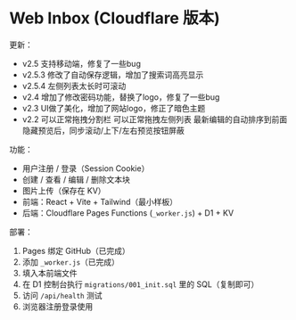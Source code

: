 # Web Inbox (Cloudflare 版本)

更新：
- v2.5 支持移动端，修复了一些bug
- v2.5.3 修改了自动保存逻辑，增加了搜索词高亮显示
- v2.5.4 左侧列表太长时可滚动
- v2.4 增加了修改密码功能，替换了logo，修复了一些bug
- v2.3 UI做了美化，增加了网站logo，修正了暗色主题
- v2.2 可以正常拖拽分割栏 可以正常拖拽左侧列表 最新编辑的自动排序到前面 隐藏预览后，同步滚动/上下/左右预览按钮屏蔽

功能：
- 用户注册 / 登录（Session Cookie）
- 创建 / 查看 / 编辑 / 删除文本块
- 图片上传（保存在 KV）
- 前端：React + Vite + Tailwind（最小样板）
- 后端：Cloudflare Pages Functions (`_worker.js`) + D1 + KV

部署：
1. Pages 绑定 GitHub（已完成）
2. 添加 `_worker.js`（已完成）
3. 填入本前端文件
4. 在 D1 控制台执行 `migrations/001_init.sql` 里的 SQL（复制即可）
5. 访问 `/api/health` 测试
6. 浏览器注册登录使用
